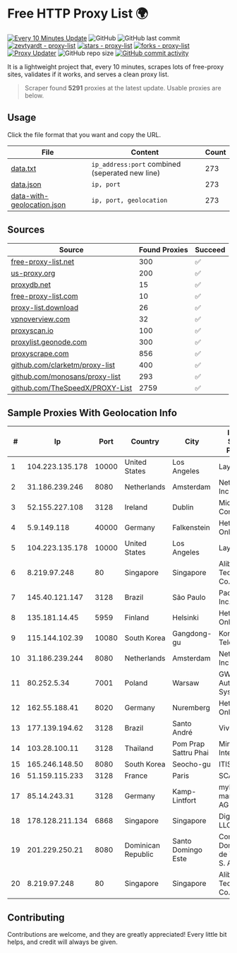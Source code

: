 
# Free HTTP Proxy List 🌍

[![Every 10 Minutes Update](https://github.com/mertguvencli/http-proxy-list/actions/workflows/main.yml/badge.svg?branch=main)](https://github.com/mertguvencli/http-proxy-list/actions/workflows/main.yml)
![GitHub](https://img.shields.io/github/license/mertguvencli/http-proxy-list)
![GitHub last commit](https://img.shields.io/github/last-commit/mertguvencli/http-proxy-list)
[![zevtyardt - proxy-list](https://img.shields.io/static/v1?label=zevtyardt&message=proxy-list&color=blue&logo=github)](https://github.com/zevtyardt/proxy-list "Go to GitHub repo")
[![stars - proxy-list](https://img.shields.io/github/stars/zevtyardt/proxy-list?style=social)](https://github.com/zevtyardt/proxy-list)
[![forks - proxy-list](https://img.shields.io/github/forks/zevtyardt/proxy-list?style=social)](https://github.com/zevtyardt/proxy-list)
[![Proxy Updater](https://github.com/zevtyardt/proxy-list/workflows/Proxy%20Updater/badge.svg)](https://github.com/zevtyardt/proxy-list/actions?query=workflow:"Proxy+Updater")
![GitHub repo size](https://img.shields.io/github/repo-size/zevtyardt/proxy-list)
[![GitHub commit activity](https://img.shields.io/github/commit-activity/m/zevtyardt/proxy-list?logo=commits)](https://github.com/zevtyardt/proxy-list/commits/main)

It is a lightweight project that, every 10 minutes, scrapes lots of free-proxy sites, validates if it works, and serves a clean proxy list.

> Scraper found **5291** proxies at the latest update. Usable proxies are below.

## Usage

Click the file format that you want and copy the URL.

|File|Content|Count|
|----|-------|-----|
|[data.txt](https://raw.githubusercontent.com/mertguvencli/http-proxy-list/main/proxy-list/data.txt)|`ip_address:port` combined (seperated new line)|273|
|[data.json](https://raw.githubusercontent.com/mertguvencli/http-proxy-list/main/proxy-list/data.json)|`ip, port`|273|
|[data-with-geolocation.json](https://raw.githubusercontent.com/mertguvencli/http-proxy-list/main/proxy-list/data-with-geolocation.json)|`ip, port, geolocation`|273|

## Sources

|Source|Found Proxies|Succeed|
|------|-------------|-------|
|[free-proxy-list.net](https://free-proxy-list.net)|300|✅|
|[us-proxy.org](https://www.us-proxy.org)|200|✅|
|[proxydb.net](http://proxydb.net)|15|✅|
|[free-proxy-list.com](https://free-proxy-list.com/?page=&port=&type%5B%5D=http&type%5B%5D=https&up_time=0&search=Search)|10|✅|
|[proxy-list.download](https://www.proxy-list.download/HTTP)|26|✅|
|[vpnoverview.com](https://vpnoverview.com/privacy/anonymous-browsing/free-proxy-servers)|32|✅|
|[proxyscan.io](https://www.proxyscan.io)|100|✅|
|[proxylist.geonode.com](https://proxylist.geonode.com/api/proxy-list?limit=300&page=1&sort_by=lastChecked&sort_type=desc&protocols=http,https)|300|✅|
|[proxyscrape.com](https://api.proxyscrape.com/v2/?request=displayproxies&protocol=http&timeout=10000&country=all&ssl=all&anonymity=all)|856|✅|
|[github.com/clarketm/proxy-list](https://raw.githubusercontent.com/clarketm/proxy-list/master/proxy-list-raw.txt)|400|✅|
|[github.com/monosans/proxy-list](https://raw.githubusercontent.com/monosans/proxy-list/main/proxies/http.txt)|293|✅|
|[github.com/TheSpeedX/PROXY-List](https://raw.githubusercontent.com/TheSpeedX/PROXY-List/master/http.txt)|2759|✅|


## Sample Proxies With Geolocation Info

|#|Ip|Port|Country|City|Internet Service Provider|
|-|--|----|-------|----|-------------------------|
|1|104.223.135.178|10000|United States|Los Angeles|LayerHost|
|2|31.186.239.246|8080|Netherlands|Amsterdam|NetSkope Inc|
|3|52.155.227.108|3128|Ireland|Dublin|Microsoft Corporation|
|4|5.9.149.118|40000|Germany|Falkenstein|Hetzner Online GmbH|
|5|104.223.135.178|10000|United States|Los Angeles|LayerHost|
|6|8.219.97.248|80|Singapore|Singapore|Alibaba (US) Technology Co., Ltd.|
|7|145.40.121.147|3128|Brazil|São Paulo|Packet Host, Inc.|
|8|135.181.14.45|5959|Finland|Helsinki|Hetzner Online GmbH|
|9|115.144.102.39|10080|South Korea|Gangdong-gu|Korea Telecom|
|10|31.186.239.244|8080|Netherlands|Amsterdam|NetSkope Inc|
|11|80.252.5.34|7001|Poland|Warsaw|GWNET Autonomus System|
|12|162.55.188.41|8020|Germany|Nuremberg|Hetzner Online GmbH|
|13|177.139.194.62|3128|Brazil|Santo André|Vivo|
|14|103.28.100.11|3128|Thailand|Pom Prap Sattru Phai|Ministry of Interior|
|15|165.246.148.50|8080|South Korea|Seocho-gu|ITIS|
|16|51.159.115.233|3128|France|Paris|SCALEWAY|
|17|85.14.243.31|3128|Germany|Kamp-Lintfort|myLoc managed IT AG|
|18|178.128.211.134|6868|Singapore|Singapore|DigitalOcean, LLC|
|19|201.229.250.21|8080|Dominican Republic|Santo Domingo Este|Compañía Dominicana de Teléfonos S. A.|
|20|8.219.97.248|80|Singapore|Singapore|Alibaba (US) Technology Co., Ltd.|



## Contributing

Contributions are welcome, and they are greatly appreciated! Every
little bit helps, and credit will always be given.

